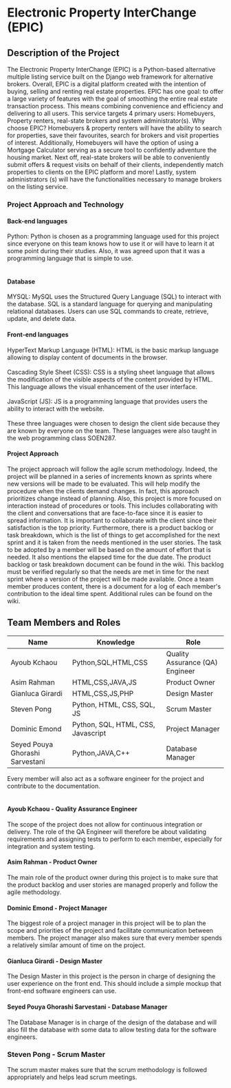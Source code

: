 # Electronic Property InterChange (EPIC)


## Description of the Project

The Electronic Property InterChange (EPIC) is a Python-based alternative multiple listing service built on the Django web framework for alternative brokers. Overall, EPIC is a digital platform created with the intention of buying, selling and renting real estate properties. EPIC has one goal: to offer a large variety of features with the goal of smoothing the entire real estate transaction process. This means combining convenience and efficiency and delivering to all users. This service targets 4 primary users: Homebuyers, Property renters, real-state brokers and system administrator(s). Why choose EPIC? Homebuyers & property renters will have the ability to search for properties, save their favourites, search for brokers and visit properties of interest. Additionally, Homebuyers will have the option of using a Mortgage Calculator serving as a secure tool to confidently adventure the housing market. Next off, real-state brokers will be able to conveniently submit offers & request visits on behalf of their clients, independently match properties to clients on the EPIC platform and more! Lastly, system administrators (s) will have the functionalities necessary to manage brokers on the listing service.

###  Project Approach and Technology
#### Back-end languages
Python:  Python  is  chosen  as  a  programming  language  used  for  this project since  everyone  on  this  team  knows  how  to  use  it  or  will  have  to  learn  it  at  some  point during  their  studies.  Also,  it  was  agreed upon  that  it  was a programming  language  that is  simple  to  use.<br/><br/>

#### Database
MYSQL: MySQL uses the Structured Query Language (SQL) to interact with the database. SQL is a standard language for querying and manipulating relational databases. Users can use SQL commands to create, retrieve, update, and delete data.

#### Front-end languages
HyperText Markup Language (HTML): HTML is the basic markup language allowing to display content of documents in the browser. <br/><br/>
Cascading Style Sheet (CSS): CSS is a styling sheet language that allows the modification of the visible aspects of the content provided by HTML. This language allows the visual enhancement of the user interface.<br/> <br/>
JavaScript (JS): JS is a programming language that provides users the ability to interact with the website.<br/><br/>
These three languages were chosen to design the client side because they are known by everyone on the team. These languages were also taught in the web programming class SOEN287.

#### Project Approach
The project approach will follow the agile scrum methodology. Indeed, the project will be planned in a series of increments known as sprints where new versions will be made to be evaluated. This will help modify the procedure when the clients demand changes. In fact, this approach prioritizes change instead of planning. Also, this project is more focused on interaction instead of procedures or tools. This includes collaborating with the client and conversations that are face-to-face since it is easier to spread information. It is important to collaborate with the client since their satisfaction is the top priority. Furthermore, there is a product backlog or task breakdown, which is the list of things to get accomplished for the next sprint and it is taken from the needs mentioned in the user stories. The task to be adopted by a member will be based on the amount of effort that is needed. It also mentions the elapsed time for the due date. The product backlog or task breakdown document can be found in the wiki. This backlog must be verified regularly so that the needs are met in time for the next sprint where a version of the project will be made available. Once a team member produces content, there is a document for a log of each member's contribution to the ideal time spent. Additional rules can be found on the wiki.


## Team Members and Roles

|   Name |   Knowledge    |  Role  |
|---|---|---|
| Ayoub Kchaou  | Python,SQL,HTML,CSS  | Quality Assurance (QA) Engineer |
| Asim Rahman  | HTML,CSS,JAVA,JS  | Product Owner  |
| Gianluca Girardi  | HTML,CSS,JS,PHP  | Design Master  |
| Steven Pong  | Python, HTML, CSS, SQL, JS  | Scrum Master  |
| Dominic Emond  | Python, SQL, HTML, CSS, Javascript  | Project Manager  |
| Seyed Pouya Ghorashi Sarvestani  |  Python,JAVA,C++ | Database Manager  |

Every member will also act as a software engineer for the project and contribute to the documentation. 
<br/><br/>


#### Ayoub Kchaou - Quality Assurance Engineer
The scope of the project does not allow for continuous integration or delivery. The role of the QA Engineer will therefore be about validating requirements and assigning tests to perform to each member, especially for integration and system testing.

#### Asim Rahman - Product Owner
The main role of the product owner during this project is to make sure that the product backlog and user stories are managed properly and follow the agile methodology.

#### Dominic Emond - Project Manager
The biggest role of a project manager in this project will be to plan the scope and priorities of the project and facilitate communication between members. The project manager also makes sure that every member spends a relatively similar amount of time on the project.

#### Gianluca Girardi - Design Master
The Design Master in this project is the person in charge of designing the user experience on the front end. This should include a simple mockup that front-end software engineers can use.

#### Seyed Pouya Ghorashi Sarvestani - Database Manager
The Database Manager is in charge of the design of the database and will also fill the database with some data to allow testing data for the software engineers.

### Steven Pong - Scrum Master
The scrum master makes sure that the scrum methodology is followed appropriately and helps lead scrum meetings.
